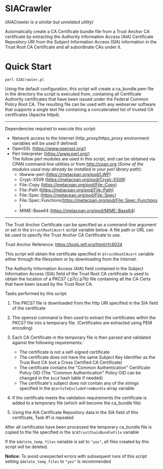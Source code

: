 # SIACrawler
*(AIACrawler is a similar but unrelated utility)*

Automatically create a CA Certificate bundle file from a Trust Anchor CA certificate by extracting the Authority Information Access (AIA) Certificate Repository URI from the Subject Information Access (SIA) information in the Trust Root CA Certificate and all subordinate CAs under it.

# Quick Start
`perl SIACrawler.pl`

Using the default configuration, this script will create a ca_bundle.pem file in the directory the script is executed from, containing all Certificate Authority certificates that have been issued under the Federal Common Policy Root CA.  The resulting file can be used with any webserver software that supports a single text file containing a concatenated list of trusted CA certificates (Apache httpd).

---

Dependencies required to execute this script:
 * Network access to the Internet (http_proxy/https_proxy environment variables will be used if defined)
 * OpenSSL (https://www.openssl.org/)
 * Perl Interpreter (https://www.perl.org/)
   <br/>The follow perl modules are used in this script, and can be obtained via CPAN command-line utilities or from http://cpan.org (*Some of the modules used may already be installed in your perl library path*):
   * libwww-perl (https://metacpan.org/pod/LWP)
   * Crypt::X509 (https://metacpan.org/pod/Crypt::X509)
   * File::Copy (https://metacpan.org/pod/File::Copy)
   * File::Path (https://metacpan.org/pod/File::Path)
   * File::Spec (https://metacpan.org/pod/File::Spec)
   * File::Spec::Functions(https://metacpan.org/pod/File::Spec::Functions)
   * MIME::Base64 (https://metacpan.org/pod/MIME::Base64)

---

The Trust Anchor Certificate can be specified as a command-line argument or set in the `$trustRootCAcert` script variable below.  A file path or URL can be used to specify the Trust Anchor CA Certificate to use.

 Trust Anchor Reference: https://tools.ietf.org/html/rfc6024

 This script will obtain the certificate specified in `$trustRootCAcert` variable either through the filesystem or by downloading from the Internet.

The Authority Information Access (AIA) field contained in the Subject Information Access (SIA) field of the Trust Root CA certificate is used to obtain the location of a PKCS7 (.p7c/.p7b) file containing all the CA Certs that have been issued by the Trust Root CA.

Tasks performed by this script:
1. The PKCS7 file is downloaded from the http URI specified in the SIA field of the certificate

2. The openssl command is then used to extract the certificates within the PKCS7 file into a temporary file. (Certificates are extracted using PEM encoding)

3. Each CA Certificate in the temporary file is then parsed and validated against the following requirements:
    * The certificate is not a self-signed certificate
    * The certificate does not have the same Subject Key Identifier as the Trust Root CA (not a Cross Certified CA Certificate)
    * The certificate contains the "Common Authentication" Certificate Policy OID (The "Common Authentication" Policy OID can be changed in the `$oid` hash table if needed)
    * The certificate's subject does not contain any of the strings specified in the `@certsToExcludeFromBundle` array variable

4. If the certificate meets the validation requirements the certificate is added to a temporary file (which will become the ca_bundle file)

5. Using the AIA Certificate Repository data in the SIA field of this certificate, Task #1 is repeated

After all certificates have been processed the temporary ca_bundle file is copied to the file specified in the `$CATrustChainBundleFile` variable

If the `$delete_temp_files` variable is set to `"yes"`, all files created by this script will be deleted.

**Notice:** To avoid unexpected errors with subsequent runs of this script setting `$delete_temp_files` to `"yes"` is recommended
